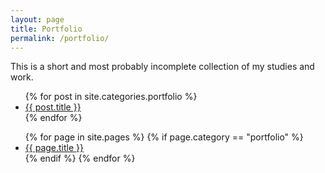 ```yaml
---
layout: page
title: Portfolio
permalink: /portfolio/
---
```


This is a short and most probably incomplete collection of my studies and work.

<ul>
{% for post in site.categories.portfolio %}
<li><a href="../{{ post.url }}">{{ post.title }}</a></li>
{% endfor %}
</ul>

<ul>
{% for page in site.pages %}
    {% if page.category == "portfolio" %}
    <li><a href="../{{ page.url }}">{{ page.title }}</a></li>
    {% endif %}
{% endfor %}
</ul>
